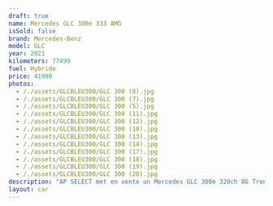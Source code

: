 ```yaml
---
draft: true
name: Mercedes GLC 300e 333 AMG
isSold: false
brand: Mercedes-Benz
model: GLC
year: 2021
kilometers: 77499
fuel: Hybride
price: 41990
photos:
  - /./assets/GLCBLEU300/GLC 300 (8).jpg
  - /./assets/GLCBLEU300/GLC 300 (7).jpg
  - /./assets/GLCBLEU300/GLC 300 (5).jpg
  - /./assets/GLCBLEU300/GLC 300 (11).jpg
  - /./assets/GLCBLEU300/GLC 300 (12).jpg
  - /./assets/GLCBLEU300/GLC 300 (10).jpg
  - /./assets/GLCBLEU300/GLC 300 (13).jpg
  - /./assets/GLCBLEU300/GLC 300 (14).jpg
  - /./assets/GLCBLEU300/GLC 300 (17).jpg
  - /./assets/GLCBLEU300/GLC 300 (18).jpg
  - /./assets/GLCBLEU300/GLC 300 (19).jpg
  - /./assets/GLCBLEU300/GLC 300 (20).jpg
description: "AP SELECT met en vente un Mercedes GLC 300e 320ch 8G Tronic AMG Line du 03/2021 avec 77500km.\n\nCouleur bleu cavansite metallic, intérieur cuir / alcantara AMG, intérieur carbon.\n\nVéhicule origine France \U0001F1EB\U0001F1F7\n\nSuivi et historique full Mercedes.\nPneus et freins récents.\n\nVendu avec une garantie 12 mois.\n\nÉquipements et options :\n- Boîte 8G Tronic plus\n- Pack AMG Line intérieur / extérieur\n- Toit panoramique\n- Calandre diamant\n- Pack éclairage intérieur 64 couleurs\n- Jantes 20\" AMG gris polies\n- AMG drive select\n- Feux avant full LED Multibeam\n- Intérieur finition Carbon\n- Pack Hifi BURMESTER\n- MBUX\n- Ecran tactile 8’\n- Apple car play\n- Système de navigation NAVI +\n- Caméra de recul 360\n- Radar avant / arrière\n- Pack assistant conducteur +\n- Système d'alerte d'angles-morts\n- Intérieur Cuir entendu ARTICO\n- Soft Close Door System Keyless\n- Réglage électrique de la colonne de direction\n- Sièges électrique à mémoire\n- Sièges chauffants\n- Pédaliers sport en inox\n- Régulateur de vitesse adaptatif\n- Affichage multifonctions plus\n- Climatisation\n- Éclairage et essuie-glaces automatique\n- Rétroviseurs électriques et chauffants\n- Rétroviseurs int / ext Electrochrome\n- Éclairage d’ambiance\n- Marche pied aluminium rétro éclairé\n- Ouverture / fermeture Coffre électrique\n- Attelage électrique\n\nDisponible et visible sur RDV pour acheteur sérieux.\n\nPossibilité d'une garantie 3, 6 ou 12 mois en supplément.\n\nRéalisation des démarches d'immatriculation.\n\nAP SELECT c'est des solutions de courtage et conciergerie sur mesure pour profiter librement de sa passion et de son patrimoine.\n\nPrenez le volant, AP SELECT s'occupe du reste."
layout: car
---
```


